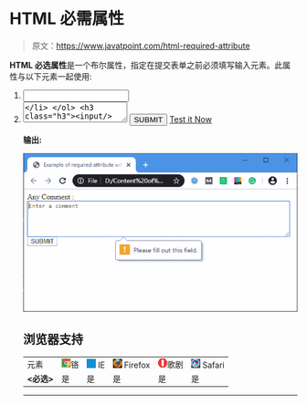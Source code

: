 # HTML 必需属性

> 原文：<https://www.javatpoint.com/html-required-attribute>

**HTML 必选属性**是一个布尔属性，指定在提交表单之前必须填写输入元素。此属性与以下元素一起使用:

1.  <input>
2.  <textarea></li> </ol> <h3 class="h3"><input/></h3> <p>我们可以很容易地将所需的属性与<input/>元素一起使用，如下语法所示:</p> <div class="codeblock"><pre name="code" class="xml"> <input required> </pre></div> <p class="pq"><strong>例</strong></p> <div class="codeblock"><pre name="code" class="xml"> <html> <head> <title> Example of required attribute with input element </title> <style> div { padding: 10px 0; } </style> <head> <body> <form> <div> <label>Name</label> <input type="text" placeholder="Enter Name" name="name" required> </div> <div> <label> E-mail </label> <input type="email" placeholder="Enter email ID" name="email" required> </div> <div> <label> Mobile No. </label> <input type="text" placeholder="Enter Your Mobile No." name="mobileno" required> </div> <div> <label>Password</label> <input type="password" placeholder="Enter Password" name="psw" required> <br> </div> <button type="submit" VALUE="SUBMIT"> SUBMIT </button> </form> </body> </html> </pre></div> <span class="testit"><a href="https://www.javatpoint.com/oprweb/test.jsp?filename=html-required-attribute" target="_blank">Test it Now</a></span> <p><strong>输出:</strong></p> <img src="img/4516d5b913bb64ff02d15b0669df1fba.png" alt="HTML Required Attribute" data-original-src="https://static.javatpoint.com/htmlpagimg/html-required-attribute.png"/> <h3 class="h3"><select/></h3> <p>我们可以很容易地使用所需的属性与<strong> <选择> </strong>元素，如下语法所示:</p> <div class="codeblock"><pre name="code" class="xml"> <select required> </pre></div> <p class="pq"><strong>例</strong></p> <div class="codeblock"><pre name="code" class="xml"> <html> <head> <title> Example of required attribute with select option </title> <style> div { padding: 10px 0; } </style> <head> <body> <form> <label> Course : </label> <select required> <option value="">None</option> <option value="BCA">BCA</option> <option value="BBA">BBA</option> <option value="B.Tech">B.Tech</option> <option value="MBA">MBA</option> <option value="MCA">MCA</option> <option value="M.Tech">M.Tech</option> </select> <button type="submit" VALUE="SUBMIT"> SUBMIT </button> </form> </body> </html> </pre></div> <span class="testit"><a href="https://www.javatpoint.com/oprweb/test.jsp?filename=html-required-attribute2" target="_blank">Test it Now</a></span> <p><strong>输出:</strong></p> <img src="img/569a5b4f8d6c4c0a6e499b52ca3774cd.png" alt="HTML Required Attribute" data-original-src="https://static.javatpoint.com/htmlpagimg/html-required-attribute2.png"/> <h3 class="h3"><textarea/></h3> <p>我们还可以很容易地将所需的属性与<strong> <文本区域> </strong>元素一起使用，如下语法所示:</p> <div class="codeblock"><pre name="code" class="xml"> <textarea required> </pre></div> <p class="pq"><strong>例</strong></p> <div class="codeblock"><pre name="code" class="xml"> <html> <head> <title> Example of required attribute with textarea </title> <style> div { padding: 10px 0; } </style> <head> <body> <form> Any Comment : <br> <textarea cols="80" rows="5" placeholder="Enter a comment" value="address" required> </textarea> <button type="submit" VALUE="SUBMIT"> SUBMIT </button> </form> </body> </html> </pre></div> <span class="testit"><a href="https://www.javatpoint.com/oprweb/test.jsp?filename=html-required-attribute3" target="_blank">Test it Now</a></span> <p><strong>输出:</strong></p> <img src="img/fd966a56b98a26fa73eb6b790e481113.png" alt="HTML Required Attribute" data-original-src="https://static.javatpoint.com/htmlpagimg/html-required-attribute3.png"/> <h2 class="h3">浏览器支持</h2> <table class="alt"> <tr><td>元素</td><td><img src="img/4fbdc93dc2016c5049ed108e7318df19.png" alt="chrome browser" data-original-src="https://static.javatpoint.com/htmlpagimg/chrome_browser.png"/>铬</td><td><img src="img/83dd23df1fe8373fd5bf054b2c1dd88b.png" alt="ie browser" data-original-src="https://static.javatpoint.com/htmlpagimg/ie_browser.png"/> IE</td><td><img src="img/4f001fff393888a8a807ed29b28145d1.png" alt="firefox browser" data-original-src="https://static.javatpoint.com/htmlpagimg/firefox_browser.png"/> Firefox</td><td><img src="img/6cad4a592cc69a052056a0577b4aac65.png" alt="opera browser" data-original-src="https://static.javatpoint.com/htmlpagimg/opera_browser.png"/>歌剧</td><td><img src="img/a0f6a9711a92203c5dc5c127fe9c9fca.png" alt="safari browser" data-original-src="https://static.javatpoint.com/htmlpagimg/safari_browser.png"/> Safari</td></tr> <tr><td><strong> <必选> </strong></td><td>是</td><td>是</td><td>是</td><td>是</td><td>是</td></tr> </table> <hr/> <br/><br/> <br/><br/> </body> </html></textarea>